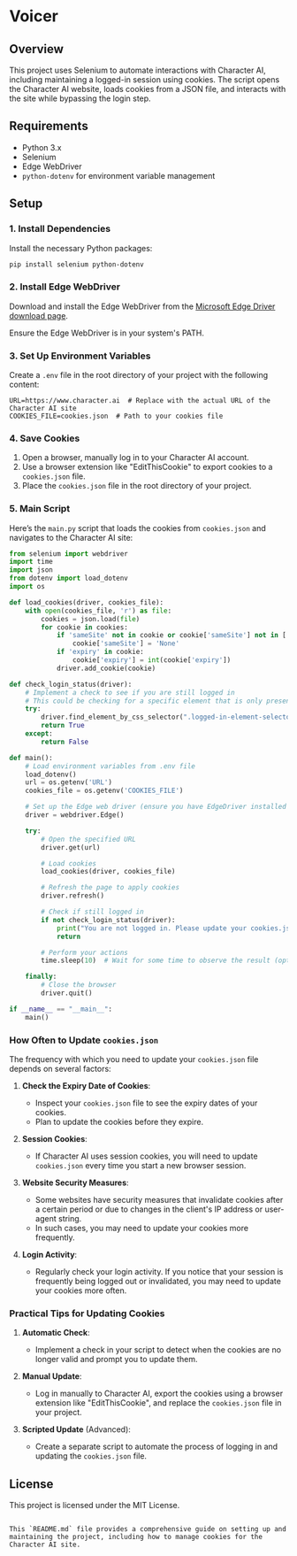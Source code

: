 # Voicer

## Overview

This project uses Selenium to automate interactions with Character AI, including maintaining a logged-in session using cookies. The script opens the Character AI website, loads cookies from a JSON file, and interacts with the site while bypassing the login step.

## Requirements

- Python 3.x
- Selenium
- Edge WebDriver
- `python-dotenv` for environment variable management

## Setup

### 1. Install Dependencies

Install the necessary Python packages:

```bash
pip install selenium python-dotenv
```

### 2. Install Edge WebDriver

Download and install the Edge WebDriver from the [Microsoft Edge Driver download page](https://developer.microsoft.com/en-us/microsoft-edge/tools/webdriver/).

Ensure the Edge WebDriver is in your system's PATH.

### 3. Set Up Environment Variables

Create a `.env` file in the root directory of your project with the following content:

```env
URL=https://www.character.ai  # Replace with the actual URL of the Character AI site
COOKIES_FILE=cookies.json  # Path to your cookies file
```

### 4. Save Cookies

1. Open a browser, manually log in to your Character AI account.
2. Use a browser extension like "EditThisCookie" to export cookies to a `cookies.json` file.
3. Place the `cookies.json` file in the root directory of your project.

### 5. Main Script

Here’s the `main.py` script that loads the cookies from `cookies.json` and navigates to the Character AI site:

```python
from selenium import webdriver
import time
import json
from dotenv import load_dotenv
import os

def load_cookies(driver, cookies_file):
    with open(cookies_file, 'r') as file:
        cookies = json.load(file)
        for cookie in cookies:
            if 'sameSite' not in cookie or cookie['sameSite'] not in ['Strict', 'Lax', 'None']:
                cookie['sameSite'] = 'None'
            if 'expiry' in cookie:
                cookie['expiry'] = int(cookie['expiry'])
            driver.add_cookie(cookie)

def check_login_status(driver):
    # Implement a check to see if you are still logged in
    # This could be checking for a specific element that is only present when logged in
    try:
        driver.find_element_by_css_selector(".logged-in-element-selector")  # Replace with actual selector
        return True
    except:
        return False

def main():
    # Load environment variables from .env file
    load_dotenv()
    url = os.getenv('URL')
    cookies_file = os.getenv('COOKIES_FILE')

    # Set up the Edge web driver (ensure you have EdgeDriver installed and in your PATH)
    driver = webdriver.Edge()

    try:
        # Open the specified URL
        driver.get(url)

        # Load cookies
        load_cookies(driver, cookies_file)

        # Refresh the page to apply cookies
        driver.refresh()

        # Check if still logged in
        if not check_login_status(driver):
            print("You are not logged in. Please update your cookies.json file.")
            return

        # Perform your actions
        time.sleep(10)  # Wait for some time to observe the result (optional)

    finally:
        # Close the browser
        driver.quit()

if __name__ == "__main__":
    main()
```

### How Often to Update `cookies.json`

The frequency with which you need to update your `cookies.json` file depends on several factors:

1. **Check the Expiry Date of Cookies**:

   - Inspect your `cookies.json` file to see the expiry dates of your cookies.
   - Plan to update the cookies before they expire.

2. **Session Cookies**:

   - If Character AI uses session cookies, you will need to update `cookies.json` every time you start a new browser session.

3. **Website Security Measures**:

   - Some websites have security measures that invalidate cookies after a certain period or due to changes in the client's IP address or user-agent string.
   - In such cases, you may need to update your cookies more frequently.

4. **Login Activity**:
   - Regularly check your login activity. If you notice that your session is frequently being logged out or invalidated, you may need to update your cookies more often.

### Practical Tips for Updating Cookies

1. **Automatic Check**:

   - Implement a check in your script to detect when the cookies are no longer valid and prompt you to update them.

2. **Manual Update**:

   - Log in manually to Character AI, export the cookies using a browser extension like "EditThisCookie", and replace the `cookies.json` file in your project.

3. **Scripted Update** (Advanced):
   - Create a separate script to automate the process of logging in and updating the `cookies.json` file.

## License

This project is licensed under the MIT License.

```

This `README.md` file provides a comprehensive guide on setting up and maintaining the project, including how to manage cookies for the Character AI site.
```
